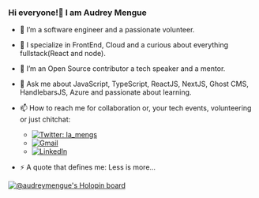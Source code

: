 ### Hi everyone!👋 I am Audrey Mengue


- 🔭 I’m a software engineer and a passionate volunteer.

- 🌱 I specialize in FrontEnd, Cloud and a curious about everything fullstack(React and node).

- 👯 I’m an Open Source contributor a tech speaker and a mentor.

- 💬 Ask me about JavaScript, TypeScript, ReactJS, NextJS, Ghost CMS, HandlebarsJS, Azure and passionate about learning.

- 📫 How to reach me for collaboration or, your tech events, volunteering or just chitchat:
  - [![Twitter: la_mengs](https://img.shields.io/twitter/follow/la_mengs?style=social)](https://twitter.com/la_mengs)
  - [![Gmail](https://img.shields.io/badge/-GMAIL-D14836?style=for-the-badge&logo=gmail&logoColor=white)](mailto:massoumeharmonie@gmail.com)
  - [![LinkedIn](https://img.shields.io/badge/-LINKEDIN-0077B5?style=for-the-badge&logo=linkedin&logoColor=white)](https://www.linkedin.com/in/audreyhmmengue/)
  
- ⚡ A quote that defines me: Less is more...

[![@audreymengue's Holopin board](https://holopin.me/audreymengue)](https://holopin.io/@audreymengue)
